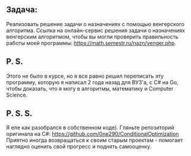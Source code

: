 ## Задача:
Реализовать решение задачи о назначениях с помощью венгерского алгоритма. Ссылка на онлайн-сервис решения задачи о назначениях венгерским алгоритмом, чтобы вы могли проверить правильность работы моей программы: https://math.semestr.ru/nazn/venger.php.

## P. S.
Этого не было в курсе, но я все равно решил переписать эту программу, которую я написал 2 года назад для ВУЗ'а, с C# на Go, чтобы доказать, что я могу в алгоритмы, математику и Computer Science.

## P. S. S.
Я еле как разобрался в собственном коде). Гляньте репозиторий оригинала на C#:
https://github.com/0ne290/ConditionalOptimization
Приятно иногда возвращаться к своим старым проектам - помогает наглядно оценить свой прогресс и поднять самооценку.